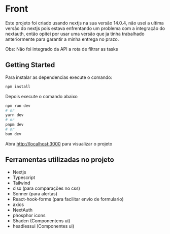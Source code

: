 # Front
Este projeto foi criado usando nextjs na sua versão 14.0.4, não usei a ultima versão do nextjs pois estava enfrentando um problema com a integração do nextauth, então opitei por usar uma versão que ja tinha trabalhado anteriormente para garantir a minha entrega no prazo.

Obs: Não foi integrado da API a rota de filtrar as tasks

## Getting Started

Para instalar as dependencias execute o comando:
```sh
npm install
```

Depois execute o comando abaixo

```bash
npm run dev
# or
yarn dev
# or
pnpm dev
# or
bun dev
```

Abra [http://localhost:3000](http://localhost:3000) para visualizar o projeto


## Ferramentas utilizadas no projeto
- Nextjs
- Typescript
- Tailwind
- clsx (para comparações no css)
- Sonner (para alertas)
- React-hook-forms (para facilitar envio de formulario)
- axios
- NextAuth
- phosphor icons
- Shadcn (Componentens ui)
- headlessui (Componentes ui)